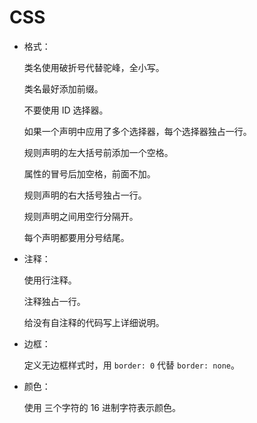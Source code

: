 # CSS

- 格式：

  类名使用破折号代替驼峰，全小写。

  类名最好添加前缀。

  不要使用 ID 选择器。

  如果一个声明中应用了多个选择器，每个选择器独占一行。

  规则声明的左大括号前添加一个空格。

  属性的冒号后加空格，前面不加。

  规则声明的右大括号独占一行。

  规则声明之间用空行分隔开。

  每个声明都要用分号结尾。

- 注释：

  使用行注释。

  注释独占一行。

  给没有自注释的代码写上详细说明。

- 边框：

  定义无边框样式时，用 `border: 0` 代替 `border: none`。

- 颜色：

  使用 三个字符的 16 进制字符表示颜色。
